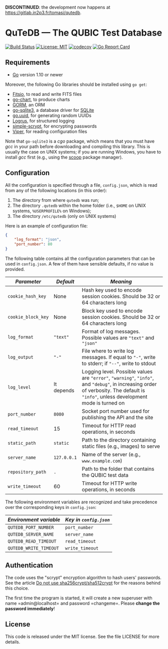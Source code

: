 **DISCONTINUED**: the development now happens at https://gitlab.in2p3.fr/tomasi/qutedb.

# QuTeDB — The QUBIC Test Database

[![Build Status](https://travis-ci.org/ziotom78/qutedb.svg?branch=master)](https://travis-ci.org/ziotom78/qutedb)
[![License: MIT](https://img.shields.io/badge/License-MIT-yellow.svg)](https://opensource.org/licenses/MIT)
[![codecov](https://codecov.io/gh/ziotom78/qutedb/branch/master/graph/badge.svg)](https://codecov.io/gh/ziotom78/qutedb)
[![Go Report Card](https://goreportcard.com/badge/github.com/ziotom78/qutedb)](https://goreportcard.com/report/github.com/ziotom78/qutedb)

## Requirements

- [Go](https://golang.org) version 1.10 or newer

Moreover, the following Go libraries should be installed using `go get`:

- [Fitsio](https://github.com/astrogo/fitsio), to read and write FITS files
- [go-chart](https://github.com/wcharczuk/go-chart), to produce charts
- [GORM](https://github.com/jinzhu/gorm), an ORM
- [go-sqlite3](http://mattn.github.io/go-sqlite3), a database driver for [SQLite](https://www.sqlite.org/index.html)
- [go.uuid](https://github.com/satori/go.uuid), for generating random UUIDs
- [Logrus](https://github.com/sirupsen/logrus), for structured logging
- [simple-scrypt](https://github.com/elithrar/simple-scrypt), for encrypting passwords
- [Viper](https://github.com/spf13/viper), for reading configuration files

Note that `go-sqlite3` is a *cgo* package, which means that you must have *gcc*
in your path before downloading and compiling this library. This is usually the
case on UNIX systems; if you are running Windows, you have to install *gcc*
first (e.g., using the [scoop](https://scoop.sh/) package manager).

## Configuration

All the configuration is specified through a file, `config.json`, which is read
from any of the following locations (in this order):

1. The directory from where `qutedb` was run;
2. The directory `.qutedb` within the home folder (i.e., `$HOME` on UNIX
   systems, `%USERPROFILE%` on Windows);
3. The directory `/etc/qutedb` (only on UNIX systems)

Here is an example of configuration file:

`````json
{
    "log_format": "json",
    "port_number": 80
}
`````

The following table contains all the configuration parameters that can be used
in `config.json`. A few of them have sensible defaults, if no value is provided.

| *Parameter*  | *Default* | *Meaning* |
|--------------|-----------|-----------|
| `cookie_hash_key` | None | Hash key used to encode session cookies. Should be 32 or 64 characters long |
| `cookie_block_key` | None | Block key used to encode session cookies. Should be 32 or 64 characters long |
| `log_format` | `"text"`    | Format of log messages. Possible values are `"text"` and `"json"` |
| `log_output` | `"-"` | File where to write log messages. If equal to `"-"`, write to stderr; if `"--"`, write to stdout |
| `log_level` | It depends    | Logging level. Possible values are `"error"`, `"warning"`, `"info"`, and `"debug"`, in increasing order of verbosity. The default is `"info"`, unless development mode is turned on |
| `port_number` | `8080`    | Socket port number used for publishing the API and the site |
| `read_timeout` | 15 | Timeout for HTTP read operations, in seconds |
| `static_path` | `static` | Path to the directory containing static files (e.g., images) to serve |
| `server_name` | `127.0.0.1` | Name of the server (e.g., `www.example.com`) |
| `repository_path` | `.` | Path to the folder that contains the QUBIC test data |
| `write_timeout` | 60 | Timeout for HTTP write operations, in seconds |

The following environment variables are recognized and take precedence over the
corresponding keys in `config.json`:

| *Environment variable* | *Key in `config.json`* |
|------------------------|------------------------|
| `QUTEDB_PORT_NUMBER`   | `port_number`          |
| `QUTEDB_SERVER_NAME`   | `server_name`          |
| `QUTEDB_READ_TIMEOUT`  | `read_timeout`         |
| `QUTEDB_WRITE_TIMEOUT` | `write_timeout`        |

## Authentication

The code uses the "scrypt" encryption algorithm to hash users'
passwords. See the article [Do not use
sha256crypt/sha512crypt](https://pthree.org/2018/05/23/do-not-use-sha256crypt-sha512crypt-theyre-dangerous/)
for the reasons behind this choice.

The first time the program is started, it will create a new superuser
with name =admin@localhost= and password =changeme=. Please **change
the password immediately**!

## License

This code is released under the MIT license. See the file LICENSE for more details.
